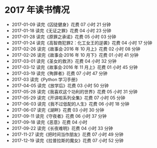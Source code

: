# 2017 年读书情况

- 2017-01-09 读完《囚徒健身》花费 07 小时 21 分钟
- 2017-01-18 读完《无证之罪》花费 04 小时 23 分钟
- 2017-01-28 读完《原罪之承诺》花费 05 小时 03 分钟
- 2017-01-24 读完《高智商犯罪2：化工女王的逆袭》花费 04 小时 17 分钟
- 2017-02-26 读完《故事会·2016 年 10 月上》花费 02 小时 08 分钟
- 2017-02-26 读完《故事会·2016 年 10 月下》花费 01 小时 41 分钟
- 2017-03-01 读完《圣女的救济》花费 04 小时 32 分钟
- 2017-03-12 读完《故事会·2016 年 11 月上》花费 01 小时 45 分钟
- 2017-03-19 读完《殉罪者》花费 07 小时 47 分钟
- 2017-03 读完《Python 学习手册》
- 2017-04-05 读完《放学后》花费 03 小时 50 分钟
- 2017-05-28 读完《我喜欢这个功利的世界》花费 05 小时 31 分钟
- 2017-05-29 读完《开讲啦系列全集》花费 07 小时 05 分钟
- 2017-06-03 读完《我不过低配的人生》花费 06 小时 18 分钟
- 2017-06-07 读完《湖畔》花费 03 小时 30 分钟
- 2017-09-11 读完《守夜者》花费 06 小时 37 分钟
- 2017-09-18 读完《恶意》花费 04 小时
- 2017-09-22 读完《长夜难明》花费 04 小时 33 分钟
- 2017-11-27 读完《把时间当作朋友》花费 07 小时 49 分钟
- 2017-12-19 读完《拉普拉斯的魔女》花费 07 小时 52 分钟
